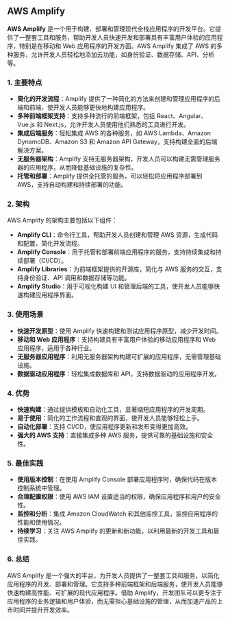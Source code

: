## AWS Amplify

**AWS Amplify** 是一个用于构建、部署和管理现代全栈应用程序的开发平台。它提供了一整套工具和服务，帮助开发人员快速开发和部署具有丰富用户体验的应用程序，特别是在移动和 Web 应用程序的开发方面。AWS Amplify 集成了 AWS 的多种服务，允许开发人员轻松地添加云功能，如身份验证、数据存储、API、分析等。

### 1. **主要特点**
- **简化的开发流程**：Amplify 提供了一种简化的方法来创建和管理应用程序的后端和前端，使开发人员能够更快地构建应用程序。
- **多种前端框架支持**：支持多种流行的前端框架，包括 React、Angular、Vue.js 和 Next.js，允许开发人员使用他们熟悉的工具进行开发。
- **集成后端服务**：轻松集成 AWS 的各种服务，如 AWS Lambda、Amazon DynamoDB、Amazon S3 和 Amazon API Gateway，支持构建全面的后端解决方案。
- **无服务器架构**：Amplify 支持无服务器架构，开发人员可以构建无需管理服务器的应用程序，从而降低基础设施的复杂性。
- **托管和部署**：Amplify 提供全托管的服务，可以轻松将应用程序部署到 AWS，支持自动构建和持续部署的功能。

### 2. **架构**
AWS Amplify 的架构主要包括以下组件：
- **Amplify CLI**：命令行工具，帮助开发人员创建和管理 AWS 资源，生成代码和配置，简化开发流程。
- **Amplify Console**：用于托管和部署前端应用程序的服务，支持持续集成和持续部署（CI/CD）。
- **Amplify Libraries**：为前端框架提供的开源库，简化与 AWS 服务的交互，支持身份验证、API 调用和数据存储等功能。
- **Amplify Studio**：用于可视化构建 UI 和管理后端的工具，使开发人员能够快速构建应用程序界面。

### 3. **使用场景**
- **快速开发原型**：使用 Amplify 快速构建和测试应用程序原型，减少开发时间。
- **移动和 Web 应用程序**：支持构建具有丰富用户体验的移动应用程序和 Web 应用程序，适用于各种行业。
- **无服务器应用程序**：利用无服务器架构构建可扩展的应用程序，无需管理基础设施。
- **数据驱动应用程序**：轻松集成数据库和 API，支持数据驱动的应用程序开发。

### 4. **优势**
- **快速构建**：通过提供模板和自动化工具，显著缩短应用程序的开发周期。
- **易于使用**：简化的工作流程和直观的界面，使开发人员能够轻松上手。
- **自动化部署**：支持 CI/CD，使应用程序更新和发布变得更加高效。
- **强大的 AWS 支持**：直接集成多种 AWS 服务，提供可靠的基础设施和安全性。

### 5. **最佳实践**
- **使用版本控制**：在使用 Amplify Console 部署应用程序时，确保代码在版本控制系统中管理。
- **合理配置权限**：使用 AWS IAM 设置适当的权限，确保应用程序和用户的安全性。
- **监控和分析**：集成 Amazon CloudWatch 和其他监控工具，监控应用程序的性能和使用情况。
- **持续学习**：关注 AWS Amplify 的更新和新功能，以利用最新的开发工具和最佳实践。

### 6. **总结**
AWS Amplify 是一个强大的平台，为开发人员提供了一整套工具和服务，以简化应用程序的开发、部署和管理。它支持多种前端框架和后端服务，使开发人员能够快速构建高性能、可扩展的现代应用程序。借助 Amplify，开发团队可以更专注于应用程序的业务逻辑和用户体验，而无需担心基础设施的管理，从而加速产品的上市时间并提升开发效率。
